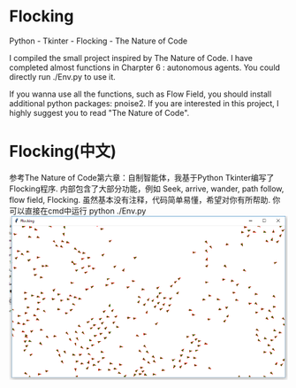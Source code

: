 # Flocking
Python - Tkinter - Flocking - The Nature of Code

I compiled the small project inspired by The Nature of Code.
I have completed almost functions in Charpter 6 : autonomous agents.
You could directly run ./Env.py to use it.

If you wanna use all the functions, such as Flow Field, you should install additional python packages: pnoise2.
If you are interested in this project, I highly suggest you to read "The Nature of Code".

# Flocking(中文) 
参考The Nature of Code第六章：自制智能体，我基于Python Tkinter编写了Flocking程序.
内部包含了大部分功能，例如 Seek, arrive, wander, path follow, flow field, Flocking.
虽然基本没有注释，代码简单易懂，希望对你有所帮助.
你可以直接在cmd中运行 python ./Env.py
![image](https://github.com/XD1227/Flocking/blob/master/images/flocking.png)
